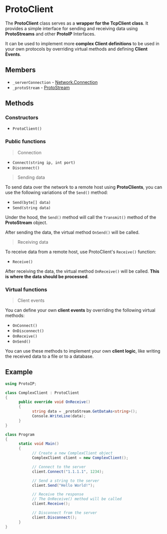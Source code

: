 # ProtoClient

The **ProtoClient** class serves as a **wrapper for the TcpClient class**. It provides a simple interface for sending and receiving data using **ProtoStreams** and other **ProtoIP** Interfaces.

It can be used to implement more **complex Client definitions** to be used in your own protocols by overriding virtual methods and defining **Client Events**.

## Members

- `_serverConnection` - [Network.Connection](NetworkConnections.md)
- `_protoStream` - [ProtoStream](ProtoStream.md)

## Methods

### Constructors

- `ProtoClient()`

### Public functions

> Connection

- `Connect(string ip, int port)`
- `Disconnect()`

> Sending data

To send data over the network to a remote host using **ProtoClients**, you can use the following variations of the `Send()` method:

- `Send(byte[] data)`
- `Send(string data)`

Under the hood, the `Send()` method will call the `Transmit()` method of the **ProtoStream** object.

After sending the data, the virtual method `OnSend()` will be called.

> Receiving data

To receive data from a remote host, use ProtoClient's `Receive()` function:

- `Receive()`

After receiving the data, the virtual method `OnReceive()` will be called. **This is where the data should be processed**.

### Virtual functions

> Client events

You can define your own **client events** by overriding the following virtual methods:

- `OnConnect()`
- `OnDisconnect()`
- `OnReceive()`
- `OnSend()`

You can use these methods to implement your own **client logic**, like writing the received data to a file or to a database.

## Example

```csharp
using ProtoIP;

class ComplexClient : ProtoClient 
{
      public override void OnReceive() 
      {
            string data = _protoStream.GetDataAs<string>();
            Console.WriteLine(data);
      }
}

class Program 
{
      static void Main() 
      {
            // Create a new ComplexClient object
            ComplexClient client = new ComplexClient();

            // Connect to the server
            client.Connect("1.1.1.1", 1234);

            // Send a string to the server
            client.Send("Hello World!");

            // Receive the response
            // The OnReceive() method will be called
            client.Receive();

            // Disconnect from the server
            client.Disconnect();
      }
}
```
